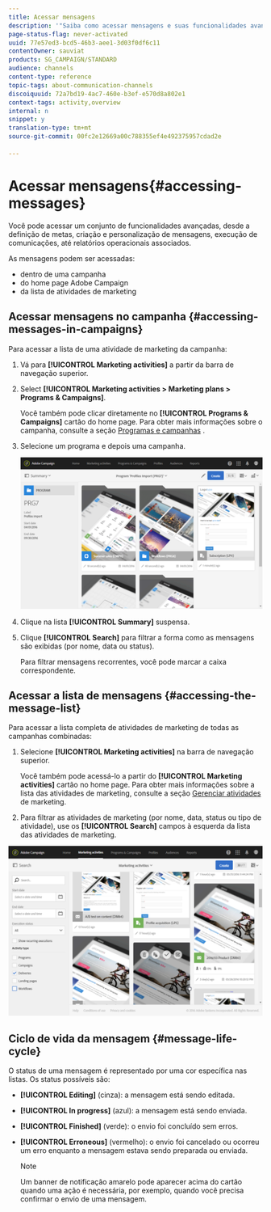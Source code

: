 ```yaml
---
title: Acessar mensagens
description: '"Saiba como acessar mensagens e suas funcionalidades avançadas: criação, definição de metas, personalização, execução e relatórios."'
page-status-flag: never-activated
uuid: 77e57ed3-bcd5-46b3-aee1-3d03f0df6c11
contentOwner: sauviat
products: SG_CAMPAIGN/STANDARD
audience: channels
content-type: reference
topic-tags: about-communication-channels
discoiquuid: 72a7bd19-4ac7-460e-b3ef-e570d8a802e1
context-tags: activity,overview
internal: n
snippet: y
translation-type: tm+mt
source-git-commit: 00fc2e12669a00c788355ef4e492375957cdad2e

---
```



# Acessar mensagens{#accessing-messages}

Você pode acessar um conjunto de funcionalidades avançadas, desde a definição de metas, criação e personalização de mensagens, execução de comunicações, até relatórios operacionais associados.

As mensagens podem ser acessadas:

* dentro de uma campanha
* do home page Adobe Campaign
* da lista de atividades de marketing

## Acessar mensagens no campanha {#accessing-messages-in-campaigns}

Para acessar a lista de uma atividade de marketing da campanha:

1. Vá para **[!UICONTROL Marketing activities]** a partir da barra de navegação superior.
1. Select **[!UICONTROL Marketing activities > Marketing plans > Programs & Campaigns]**.

   Você também pode clicar diretamente no **[!UICONTROL Programs & Campaigns]** cartão do home page. Para obter mais informações sobre o campanha, consulte a seção [Programas e campanhas](../../start/using/programs-and-campaigns.md) .

1. Selecione um programa e depois uma campanha.

   ![](assets/delivery_list_1.png)

1. Clique na lista **[!UICONTROL Summary]** suspensa.
1. Clique **[!UICONTROL Search]** para filtrar a forma como as mensagens são exibidas (por nome, data ou status).

   Para filtrar mensagens recorrentes, você pode marcar a caixa correspondente.

## Acessar a lista de mensagens {#accessing-the-message-list}

Para acessar a lista completa de atividades de marketing de todas as campanhas combinadas:

1. Selecione **[!UICONTROL Marketing activities]** na barra de navegação superior.

   Você também pode acessá-lo a partir do **[!UICONTROL Marketing activities]** cartão no home page. Para obter mais informações sobre a lista das atividades de marketing, consulte a seção [Gerenciar atividades](../../start/using/marketing-activities.md#creating-a-marketing-activity) de marketing.

1. Para filtrar as atividades de marketing (por nome, data, status ou tipo de atividade), use os **[!UICONTROL Search]** campos à esquerda da lista das atividades de marketing.

![](assets/delivery_list_2.png)

## Ciclo de vida da mensagem {#message-life-cycle}

O status de uma mensagem é representado por uma cor específica nas listas. Os status possíveis são:

* **[!UICONTROL Editing]** (cinza): a mensagem está sendo editada.
* **[!UICONTROL In progress]** (azul): a mensagem está sendo enviada.
* **[!UICONTROL Finished]** (verde): o envio foi concluído sem erros.
* **[!UICONTROL Erroneous]** (vermelho): o envio foi cancelado ou ocorreu um erro enquanto a mensagem estava sendo preparada ou enviada.

   >[!NOTE]
   >
   >Um banner de notificação amarelo pode aparecer acima do cartão quando uma ação é necessária, por exemplo, quando você precisa confirmar o envio de uma mensagem.

